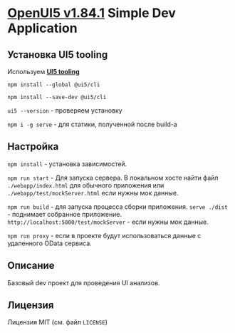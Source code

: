 # [OpenUI5 v1.84.1](https://openui5nightly.hana.ondemand.com/1.84.1/) Simple Dev Application

## Установка UI5 tooling

Используем [**UI5 tooling**](https://sap.github.io/ui5-tooling/pages/GettingStarted/)

`npm install --global @ui5/cli`

`npm install --save-dev @ui5/cli`

`ui5 --version` - проверяем установку

`npm i -g serve` - для статики, полученной после build-а

## Настройка

`npm install` - установка зависимостей.

`npm run start` - Для запуска сервера. В локальном хосте найти файл `./webapp/index.html` для обычного приложения или `./webapp/test/mockServer.html` если нужны мок данные.

`npm run build` - для запуска процесса сборки приложения. `serve ./dist` - поднимает собранное приложение. `http://localhost:5000/test/mockServer` - если нужны мок данные.

`npm run proxy` - если в проекте будут использоваться данные с удаленного OData сервиса.

## Описание

Базовый dev проект для проведения UI анализов.

## Лицензия

Лицензия MIT (см. файл `LICENSE`)